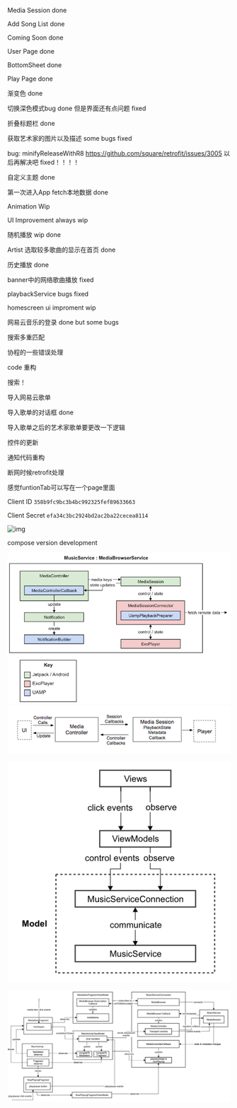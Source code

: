 Media Session	done

Add Song List		done

Coming Soon		done

User Page			done

BottomSheet done

Play Page	done

渐变色	done

切换深色模式bug		done  但是界面还有点问题	 fixed

折叠标题栏 		done

获取艺术家的图片以及描述 some bugs  fixed

bug: minifyReleaseWithR8  https://github.com/square/retrofit/issues/3005		以后再解决吧 fixed！！！！

自定义主题 done

第一次进入App fetch本地数据  done

Animation			Wip

UI Improvement   always wip

随机播放	wip	done

Artist	  	选取较多歌曲的显示在首页 	done

历史播放	done



banner中的网络歌曲播放	fixed

playbackService bugs  fixed



homescreen ui improment wip

网易云音乐的登录 done  but some bugs

搜索多重匹配



协程的一些错误处理



code 重构

搜索！

导入网易云歌单 

导入歌单的对话框			done

导入歌单之后的艺术家歌单要更改一下逻辑

控件的更新

通知代码重构



断网时候retrofit处理



[UI]: https://dribbble.com/shots/16033507-Streamy-Podcast-App-Concept



感觉funtionTab可以写在一个page里面





Client ID `358b9fc9bc3b4bc992325fef89633663`

Client Secret `efa34c3bc2924bd2ac2ba22cecea8114`



![img](https://assets.uigarage.net/content/uploads/2020/06/search_ios_wetv_uigarage.jpg.jpg)

compose version development











![Detailed view of MusicService](https://github.com/android/uamp/raw/main/docs/images/4-MusicService.png)![Diagram showing how MediaController and MediaSession communicate](https://github.com/android/uamp/raw/main/docs/images/5-MediaController.png)

![Class diagram showing UAMP's Model-View-ViewModel architecture](https://github.com/android/uamp/raw/main/docs/images/9-mvvm.png)

![Diagram showing important interactions between UI classes](https://github.com/android/uamp/raw/main/docs/images/12-ui-class-diagram.png)